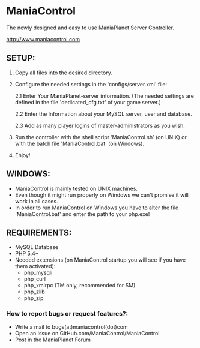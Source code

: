 ManiaControl
============

The newly designed and easy to use ManiaPlanet Server Controller.

http://www.maniacontrol.com


## SETUP:

1.	Copy all files into the desired directory.

2.	Configure the needed settings in the 'configs/server.xml' file:

	2.1	Enter Your ManiaPlanet-server information.
			(The needed settings are defined in the file 'dedicated_cfg.txt' of your game server.)

	2.2	Enter the Information about your MySQL server, user and database.

	2.3	Add as many player logins of master-administrators as you wish.

3.	Run the controller with the shell script 'ManiaControl.sh' (on UNIX) or with the batch file 'ManiaControl.bat' (on Windows).

4.	Enjoy!


## WINDOWS:

- ManiaControl is mainly tested on UNIX machines.
- Even though it might run properly on Windows we can't promise it will work in all cases.
- In order to run ManiaControl on Windows you have to alter the file 'ManiaControl.bat' and enter the path to your php.exe!


## REQUIREMENTS:
- MySQL Database
- PHP 5.4+
- Needed extensions (on ManiaControl startup you will see if you have them activated):
	- php_mysqli
	- php_curl
	- php_xmlrpc (TM only, recommended for SM)
	- php_zlib
	- php_zip

### How to report bugs or request features?:
- Write a mail to bugs(at)maniacontrol(dot)com
- Open an issue on GitHub.com/ManiaControl/ManiaControl
- Post in the ManiaPlanet Forum
